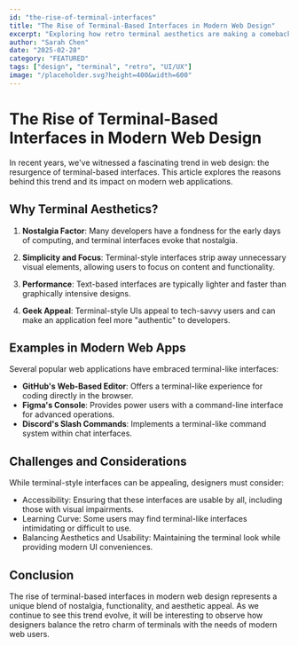 ```yaml
---
id: "the-rise-of-terminal-interfaces"
title: "The Rise of Terminal-Based Interfaces in Modern Web Design"
excerpt: "Exploring how retro terminal aesthetics are making a comeback in contemporary web applications and why developers love them."
author: "Sarah Chen"
date: "2025-02-28"
category: "FEATURED"
tags: ["design", "terminal", "retro", "UI/UX"]
image: "/placeholder.svg?height=400&width=600"
---
```


# The Rise of Terminal-Based Interfaces in Modern Web Design

In recent years, we've witnessed a fascinating trend in web design: the resurgence of terminal-based interfaces. This article explores the reasons behind this trend and its impact on modern web applications.

## Why Terminal Aesthetics?

1. **Nostalgia Factor**: Many developers have a fondness for the early days of computing, and terminal interfaces evoke that nostalgia.

2. **Simplicity and Focus**: Terminal-style interfaces strip away unnecessary visual elements, allowing users to focus on content and functionality.

3. **Performance**: Text-based interfaces are typically lighter and faster than graphically intensive designs.

4. **Geek Appeal**: Terminal-style UIs appeal to tech-savvy users and can make an application feel more "authentic" to developers.

## Examples in Modern Web Apps

Several popular web applications have embraced terminal-like interfaces:

- **GitHub's Web-Based Editor**: Offers a terminal-like experience for coding directly in the browser.
- **Figma's Console**: Provides power users with a command-line interface for advanced operations.
- **Discord's Slash Commands**: Implements a terminal-like command system within chat interfaces.

## Challenges and Considerations

While terminal-style interfaces can be appealing, designers must consider:

- Accessibility: Ensuring that these interfaces are usable by all, including those with visual impairments.
- Learning Curve: Some users may find terminal-like interfaces intimidating or difficult to use.
- Balancing Aesthetics and Usability: Maintaining the terminal look while providing modern UI conveniences.

## Conclusion

The rise of terminal-based interfaces in modern web design represents a unique blend of nostalgia, functionality, and aesthetic appeal. As we continue to see this trend evolve, it will be interesting to observe how designers balance the retro charm of terminals with the needs of modern web users.
